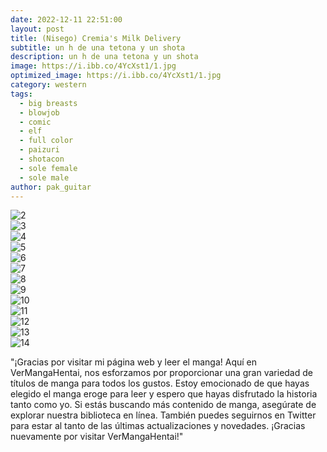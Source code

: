 ```yaml
---
date: 2022-12-11 22:51:00
layout: post
title: (Nisego) Cremia's Milk Delivery
subtitle: un h de una tetona y un shota
description: un h de una tetona y un shota
image: https://i.ibb.co/4YcXst1/1.jpg
optimized_image: https://i.ibb.co/4YcXst1/1.jpg
category: western
tags:
  - big breasts
  - blowjob
  - comic
  - elf
  - full color
  - paizuri
  - shotacon
  - sole female
  - sole male
author: pak_guitar
---
```


<img src="https://i.ibb.co/TmR6mj9/2.jpg" alt="2" border="0"><br>
<img src="https://i.ibb.co/VWfcNhH/3.jpg" alt="3" border="0"><br>
<img src="https://i.ibb.co/4SnVYYM/4.jpg" alt="4" border="0"><br>
<img src="https://i.ibb.co/vxmpWzc/5.jpg" alt="5" border="0"><br>
<img src="https://i.ibb.co/HDmV0BM/6.jpg" alt="6" border="0"><br>
<img src="https://i.ibb.co/WFBh8gG/7.jpg" alt="7" border="0"><br>
<img src="https://i.ibb.co/KWN92Cc/8.jpg" alt="8" border="0"><br>
<img src="https://i.ibb.co/my1fKbr/9.jpg" alt="9" border="0"><br>
<img src="https://i.ibb.co/Hg1DVY0/10.jpg" alt="10" border="0"><br>
<img src="https://i.ibb.co/YN3mvnF/11.jpg" alt="11" border="0"><br>
<img src="https://i.ibb.co/0ysDMXx/12.jpg" alt="12" border="0"><br>
<img src="https://i.ibb.co/ZNT9StV/13.jpg" alt="13" border="0"><br>
<img src="https://i.ibb.co/bmd9cV3/14.jpg" alt="14" border="0">

"¡Gracias por visitar mi página web y leer el manga! Aquí en VerMangaHentai, nos esforzamos por proporcionar una gran variedad de títulos de manga para todos los gustos. Estoy emocionado de que hayas elegido el manga eroge para leer y espero que hayas disfrutado la historia tanto como yo. Si estás buscando más contenido de manga, asegúrate de explorar nuestra biblioteca en línea. También puedes seguirnos en Twitter para estar al tanto de las últimas actualizaciones y novedades. ¡Gracias nuevamente por visitar VerMangaHentai!"

